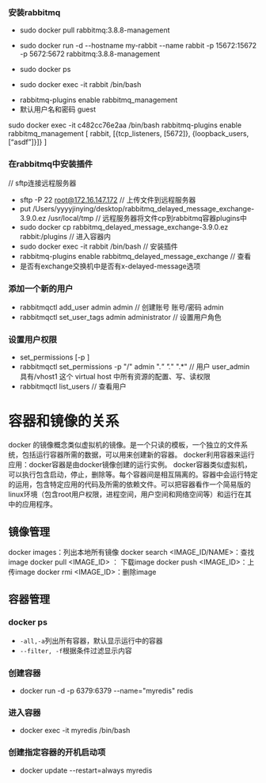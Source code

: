 ### 安装rabbitmq
<!-- 1.创建一个新的镜像 -->
- sudo docker pull rabbitmq:3.8.8-management
<!-- 2.创建一个新的容器 -->
- sudo docker run -d --hostname my-rabbit --name rabbit -p 15672:15672 -p 5672:5672 rabbitmq:3.8.8-management
<!-- 3.查看容器是否创建 -->
- sudo docker ps 
<!-- 4.进入指定容器 -->
- sudo docker exec -it rabbit /bin/bash
<!-- 5.容器内部管理 -->
- rabbitmq-plugins enable rabbitmq_management
- 默认用户名和密码 guest


sudo docker exec -it c482cc76e2aa /bin/bash
rabbitmq-plugins enable rabbitmq_management
[
rabbit, [{tcp_listeners, [5672]}, {loopback_users, [“asdf”]}]}
]


### 在rabbitmq中安装插件
 // sftp连接远程服务器
- sftp -P 22 root@172.16.147.172 
// 上传文件到远程服务器
- put /Users/yyyyjinying/desktop/rabbitmq_delayed_message_exchange-3.9.0.ez /usr/local/tmp 
// 远程服务器将文件cp到rabbitmq容器plugins中
- sudo docker cp rabbitmq_delayed_message_exchange-3.9.0.ez rabbit:/plugins
  // 进入容器内
- sudo docker exec -it rabbit /bin/bash
  // 安装插件
- rabbitmq-plugins enable rabbitmq_delayed_message_exchange
  // 查看
- 是否有exchange交换机中是否有x-delayed-message选项

<!-- docker的NAMES:/etc/rabbitmq -->

### 添加一个新的用户
- rabbitmqctl add_user admin admin // 创建账号 账号/密码 admin
- rabbitmqctl set_user_tags admin administrator // 设置用户角色
### 设置用户权限
- set_permissions [-p <vhostpath>] <user> <conf> <write> <read>
- rabbitmqctl set_permissions -p "/" admin ".*" ".*" ".*"
  // 用户 user_admin 具有/vhost1 这个 virtual host 中所有资源的配置、写、读权限
- rabbitmqctl list_users // 查看用户

# 容器和镜像的关系
docker 的镜像概念类似虚拟机的镜像。是一个只读的模板，一个独立的文件系统，包括运行容器所需的数据，可以用来创建新的容器。
docker利用容器来运行应用：docker容器是由docker镜像创建的运行实例。 
docker容器类似虚拟机，可以执行包含启动，停止，删除等。每个容器间是相互隔离的。容器中会运行特定的运用，包含特定应用的代码及所需的依赖文件。可以把容器看作一个简易版的linux环境（包含root用户权限，进程空间，用户空间和网络空间等）和运行在其中的应用程序。

 
## 镜像管理
docker images：列出本地所有镜像
docker search <IMAGE_ID/NAME>：查找image
docker pull  <IMAGE_ID> ： 下载image
docker push <IMAGE_ID>：上传image
docker rmi <IMAGE_ID>：删除image

## 容器管理
<!-- 查看容器 -->
### docker ps
- `-all,-a`列出所有容器，默认显示运行中的容器
- `--filter, -f`根据条件过滤显示内容
<!-- 创建容器 -->
### 创建容器
- docker run -d -p 6379:6379 --name="myredis" redis
### 进入容器
- docker exec -it myredis /bin/bash
### 创建指定容器的开机启动项
<!-- docker update  --restart=always <NAMES> -->
- docker update  --restart=always myredis
  